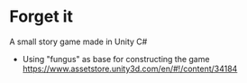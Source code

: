 # Forget it
A small story game made in Unity C#

- Using "fungus" as base for constructing the game https://www.assetstore.unity3d.com/en/#!/content/34184
